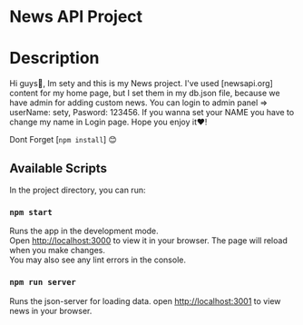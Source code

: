 # News API Project
# Description
Hi guys👋,
Im sety and this is my News project. 
I've used [newsapi.org] content for my home page, but I set them in my db.json file, because we have admin for adding custom news.
You can login to admin panel => userName: sety, Pasword: 123456.
If you wanna set your NAME you have to change my name in Login page.
Hope you enjoy it❤️!

Dont Forget [`npm install`] 😊

## Available Scripts
In the project directory, you can run:

### `npm start`
Runs the app in the development mode.\
Open [http://localhost:3000](http://localhost:3000) to view it in your browser.
The page will reload when you make changes.\
You may also see any lint errors in the console.

### `npm run server`
Runs the json-server for loading data.
open [http://localhost:3001](http://localhost:3001) to view news in your browser.


